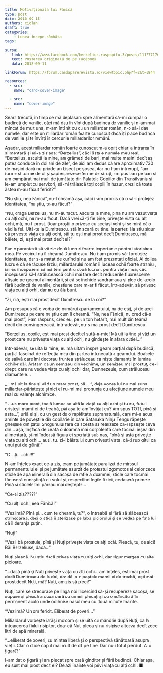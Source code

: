 ```yaml
---
title: Motivaționala lui Fănică
type: post
date: 2018-09-15
authors: ciolan
draft: true
categories:
    - Lunea începe sâmbăta
tags:

sursa:
   link: https://www.facebook.com/berzelius.raspopitu.3/posts/111777176448067
   text: Postarea originală de pe Facebook
   data: 2018-09-11

linkForum: https://forum.candaparerevista.ro/viewtopic.php?f=2&t=1844

resources:
  - src:
    name: "card-cover-image"

  - src:
    name: "cover-image"
---
```


Seara trecută, în timp ce mă deplasam spre alimentară să-mi cumpăr o budincă de vanilie, căci mă dau în vînt după budinca de vanilie și n-am mai mîncat de mult una, m-am întîlnit cu cu un miliardar român, n-o să-i dau numele, dar este un miliardar român foarte cunoscut dacă îți place budinca de vanilie și te învîrți în cercurile miliardarilor români.

Așadar, acest miliardar român foarte cunoscut m-a oprit chiar la intrarea în alimentară și mi-a zis așa: “Berzelius”, căci ăsta e numele meu real, “Berzelius, ascultă la mine, am grămezi de bani, mai multe mașini decît aș putea conduce în doi ani de zile”, de aici am dedus că are aproximativ 730 de mașini dacă nu prinde an bisect pe șosea, dar nu l-am întrerupt, “am turme și turme de oi și șaptesprezece ferme de struți, am pus ban pe ban și am cumpărat mai mult de jumătate din Palatele Copiilor din Transilvania și le-am umplut cu servitori, să-mi trăiască toți copiii în huzur, crezi că toate ăstea m-au făcut fericit?”

“Nu știu, nea Fănică”, nu-l cheamă așa, căci i-am promis că o să-i protejez identitatea, “nu știu, te-au făcut?”

“Nu, dragă Berzelius, nu m-au făcut. Ascultă la mine, pînă nu am văzut viața cu alți ochi, nu m-au făcut. Dacă vrei să-ți fie bine, privește viața cu alți ochi, mă, nu fi prost. Doar proștii o privesc cu aceiași ochi și se miră că o văd la fel. Uită-te la Dumitrescu, stă în scară cu tine, la parter, ăla știu sigur că privește viața cu alți ochi, păi tu ești mai prost decît Dumitrescu, mă băiete, zi, ești mai prost decît el?”

Fac o paranteză să vă zic două lucruri foarte importante pentru istorisirea mea. Pe vecinul nu îl cheamă Dumitrescu. Nu i-am promis să-I protejez identitatea, dar s-a mutat de curînd și nu am fost prezentați oficial. Al doilea lucru e că se făcuse tîrziu, miliardarului român îi luceau ochii foarte straniu , iar eu începusem să mă tem pentru două lucruri: pentru viața mea, căci începuseră să-I strălucească ochii mai tare decît reducerile fluorescente afișate pe geamul alimentării, și că se închide șandramaua și plec de-acolo fără budincă de vanilie, chestiune care m-ar fi făcut, într-adevăr, să privesc viața cu alți ochi, dar nu cu ăia buni.

“Zi, mă, ești mai prost decît Dumitrescu de la doi?”

Am presupus că e vorba de numărul apartamentului, nu de etaj, și de acel Dumitrescu pe care nu știu cum îl cheamă. “Nu, nea Fănică, nu cred că-s mai prost”, i-am răspuns, cred eu, pe un ton hotărît, mai mult din teamă decît din convingerea că, într-adevăr, nu-s mai prost decît Dumitrescu.

“Berzelius, copile, ești mai prost decît el sută-n-mie! Mă uit la tine și văd un prost care nu privește viața cu alți ochi, nu gîndește în afara cutiei…”

Într-adevăr, se uita la mine, eu mă uitam înspre geam parțial după budincă, parțial fascinat de reflecția mea din partea întunecată a geamului. Boabele de salivă care îmi decorau fruntea străluceau ca niște diamante în lumina ochilor săi. Arătam ca un semizeu din vechime, un semizeu mai prostuț, ce-i drept, care nu vedea viața cu alți ochi, dar, Dumnezeule, cum străluceau diamantele…

„…mă uit la tine și văd un mare prost, bă… “, deja vocea lui nu mai suna miliardar-părintește și nici el nu-mi mai pronunța cu afecțiune numele meu real cu valențe alchimice.

“ …un mare prost, toată lumea se uită la viață cu alți ochi și tu nu, futu-i cristoșii mamii ei de treabă, păi așa te-am învățat eu? Am spus TOȚI, pînă și asta…”, urlă el și, cu un gest de o rapiditate supranaturală, care mi-a adus aminte de poveștile din copilărie în care Satanaka Ninja Tengu răpește gheișele din patul Shogunului fără ca acesta să realizeze că-i lipsește ceva din… așa, înșfacă de ceafă o doamnă mai corpolentă care tocmai ieșea din alimentară, și-mi îndeasă figura ei speriată sub nas, “pînă și asta privește viața cu alți ochi… auzi, tu, zi-i băiatului cum privești viața, că-ți rup gîtul ca unui pui de găină!”

“C . .ți.. ..chi!!!”

N-am înțeles exact ce-a zis, eram pe jumătate paralizat de mirosul permanentului ei și pe jumătate asurzit de protestul zgomotos al celor zece sticle de apă minerală din sacoșa de rafie a doamnei, sticle care tocmai făcuseră cunoștință cu solul și, respectînd legile fizicii, cedaseră primele. Pînă și sticlele îmi păreau mai deștepte…

“Ce-ai zis?????”

“Cu alți ochi, nea Fănică!”

“Vezi mă? Pînă și… cum te cheamă, tu?”, o întreabă el fără să slăbească strînsoarea, desi o stică îi aterizase pe laba piciorului și se vedea pe fața lui că îl deranja puțin.

“Nuți”

“Vezi, bă prostule, pînă și Nuți privește viața cu alți ochi. Pleacă, tu, de aici! Băi Berzeliuse, dacă…”

Nuți pleacă. Nu știu dacă privea viața cu alți ochi, dar sigur mergea cu alte picioare.

“…dacă pînă și Nuți privește viața cu alți ochi… am înțeles, ești mai prost decît Dumitrescu de la doi, dar dă-o-n paștele mamii ei de treabă, ești mai prost decît Nuți, mă? Nuți, am zis să pleci!”

Nuți, care se strecurase pe lîngă noi încercînd să-și recupereze sacoșa, se supune și pleacă a doua oară cu umerii plecați și cu o adîncitură în permanent acolo unde odihnise nasul meu cu două minute înainte.

“Vezi mă? Un om fericit. Eliberat de poveri…”

Miliardarul vorbește iarăși molcom și se uită cu mândrie după Nuți, ca la întoarcerea fiului risipitor, doar că Nuți pleca și nu risipise altceva decît zece litri de apă minerală.

“…eliberat de poveri, cu mintea liberă și o perspectivă sănătoasă asupra vieții. Clar o duce capul mai mult de cît pe tine. Dar nu-i totul pierdut. Ai o țigară?”

I-am dat o țigară și am plecat spre casă gînditor și fără budincă. Chiar așa, eu sunt mai prost decît ei? De azi înainte voi privi viața cu alți ochi. ■
